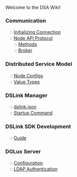 Welcome to the DSA Wiki!

### Communication
&emsp;◌ [Initializing Connection](Protocol-Communication)<br/>
&emsp;◌ [Node API Protocol](Node-API)<br/>
&emsp;&emsp;◌ [Methods](Methods)<br/>
&emsp;&emsp;◌ [Broker](Broker)<br/>
### Distributed Service Model
&emsp;◌ [Node Configs](Configs)<br/>
&emsp;◌ [Value Types](Value-Types)<br/>
### DSLink Manager
&emsp;◌ [dslink.json](dslink.json)<br/>
&emsp;◌ [Startup Command](Startup-Command)<br/>
### DSLink SDK Development
&emsp;◌ [Guide](SDK-implementation)<br/>
### DGLux Server
&emsp;◌ [Configuration](DGLux-Server-Options)<br/>
&emsp;◌ [LDAP Authentication](DGLux-Server---LDAP-Authentication)
